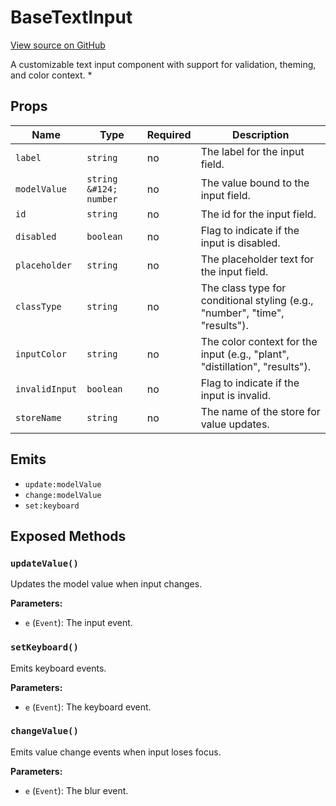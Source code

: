 # BaseTextInput

[View source on GitHub](https://github.com/DestillApp/main/blob/main/frontend/src/ui/BaseTextInput.vue)

A customizable text input component with support for validation, theming, and color context.
 *

## Props

| Name | Type | Required | Description |
|------|------|----------|-------------|
| `label` | `string` | no | The label for the input field. |
| `modelValue` | `string &#124; number` | no | The value bound to the input field. |
| `id` | `string` | no | The id for the input field. |
| `disabled` | `boolean` | no | Flag to indicate if the input is disabled. |
| `placeholder` | `string` | no | The placeholder text for the input field. |
| `classType` | `string` | no | The class type for conditional styling (e.g., "number", "time", "results"). |
| `inputColor` | `string` | no | The color context for the input (e.g., "plant", "distillation", "results"). |
| `invalidInput` | `boolean` | no | Flag to indicate if the input is invalid. |
| `storeName` | `string` | no | The name of the store for value updates. |

## Emits

- `update:modelValue`
- `change:modelValue`
- `set:keyboard`

## Exposed Methods

### `updateValue()`
Updates the model value when input changes.

**Parameters:**
- `e` (`Event`): The input event.

### `setKeyboard()`
Emits keyboard events.

**Parameters:**
- `e` (`Event`): The keyboard event.

### `changeValue()`
Emits value change events when input loses focus.

**Parameters:**
- `e` (`Event`): The blur event.
